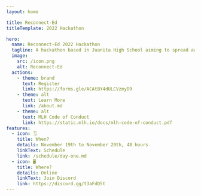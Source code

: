 ```yaml
---
layout: home

title: Reconnect-Ed
titleTemplate: 2022 Hackathon

hero:
  name: Reconnect-Ed 2022 Hackathon
  tagline: A hackathon based in Juanita High School aiming to spread awareness of mental health, neuro divergency and their respective resources.
  image:
    src: /icon.png
    alt: Reconnect-Ed
  actions:
    - theme: brand
      text: Register
      link: https://forms.gle/ACAtBY4dULCVzmyD9
    - theme: alt
      text: Learn More
      link: /about.md
    - theme: alt
      text: MLH Code of Conduct
      link: https://static.mlh.io/docs/mlh-code-of-conduct.pdf
features:
  - icon: 🗓️
    title: When?
    details: November 19th to November 20th, 48 hours
    linkText: Schedule
    link: /schedule/day-one.md
  - icon: 🖥️
    title: Where?
    details: Online
    linkText: Join Discord
    link: https://discord.gg/t3aFdD5t
---
```

